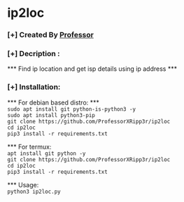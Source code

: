 # ip2loc

### [+] Created By <a href="https://github.com/ProfessorXRipp3r">Professor</a>

### [+] Decription :<br>
*** Find ip location and get isp details using ip address ***

### [+] Installation:
*** For debian based distro: ***<br>
    ```sudo apt install git python-is-python3 -y```<br>
    ```sudo apt install python3-pip```<br>
    ```git clone https://github.com/ProfessorXRipp3r/ip2loc```<br>
    ```cd ip2loc```<br>
    ```pip3 install -r requirements.txt```<br>

*** For termux:<br>
    ```apt install git python -y```<br>
    ```git clone https://github.com/ProfessorXRipp3r/ip2loc```<br>
    ```cd ip2loc```<br>
    ```pip3 install -r requirements.txt```<br>

*** Usage:<br>
        ```python3 ip2loc.py```

